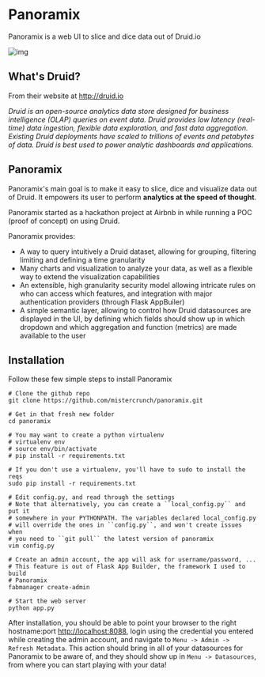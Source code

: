 Panoramix
=========

Panoramix is a web UI to slice and dice data out of Druid.io

![img](http://i.imgur.com/aOaH0ty.png)

What's Druid?
-------------
From their website at http://druid.io

*Druid is an open-source analytics data store designed for 
business intelligence (OLAP) queries on event data. Druid provides low 
latency (real-time) data ingestion, flexible data exploration, 
and fast data aggregation. Existing Druid deployments have scaled to 
trillions of events and petabytes of data. Druid is best used to 
power analytic dashboards and applications.*

Panoramix
---------
Panoramix's main goal is to make it easy to slice, dice and visualize data
out of Druid. It empowers its user to perform **analytics 
at the speed of thought**.

Panoramix started as a hackathon project at Airbnb in while running a POC
(proof of concept) on using Druid. 

Panoramix provides:
* A way to query intuitively a Druid dataset, allowing for grouping, filtering
    limiting and defining a time granularity
* Many charts and visualization to analyze your data, as well as a flexible
    way to extend the visualization capabilities
* An extensible, high granularity security model allowing intricate rules
    on who can access which features, and integration with major 
    authentication providers (through Flask AppBuiler)
* A simple semantic layer, allowing to control how Druid datasources are 
    displayed in the UI,
    by defining which fields should show up in which dropdown and which
    aggregation and function (metrics) are made available to the user

Installation
------------

Follow these few simple steps to install Panoramix

```
# Clone the github repo 
git clone https://github.com/mistercrunch/panoramix.git

# Get in that fresh new folder
cd panoramix

# You may want to create a python virtualenv
# virtualenv env
# source env/bin/activate
# pip install -r requirements.txt

# If you don't use a virtualenv, you'll have to sudo to install the reqs
sudo pip install -r requirements.txt

# Edit config.py, and read through the settings
# Note that alternatively, you can create a ``local_config.py`` and put it
# somewhere in your PYTHONPATH. The variables declared local_config.py
# will override the ones in ``config.py``, and won't create issues when
# you need to ``git pull`` the latest version of panoramix
vim config.py

# Create an admin account, the app will ask for username/password, ...
# This feature is out of Flask App Builder, the framework I used to build
# Panoramix
fabmanager create-admin

# Start the web server
python app.py
```

After installation, you should be able to point your browser to the right
hostname:port [http://localhost:8088](http://localhost:8088), login using
the credential you entered while creating the admin account, and navigate to
`Menu -> Admin -> Refresh Metadata`. This action should bring in all of 
your datasources for Panoramix to be aware of, and they should show up in
`Menu -> Datasources`, from where you can start playing with your data!
